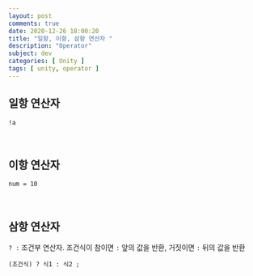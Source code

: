 ```yaml
---
layout: post
comments: true
date: 2020-12-26 18:00:20
title: "일항, 이항, 삼항 연산자 "
description: "Operator"
subject: dev
categories: [ Unity ]
tags: [ unity, operator ]
---
```


## 일항 연산자

```
!a
```

<br>

## 이항 연산자

```
num = 10
```

<br>

## 삼항 연산자

`? :` 조건부 연산자. 조건식이 참이면 `:` 앞의 값을 반환, 거짓이면 `:` 뒤의 값을 반환

```
(조건식) ? 식1 : 식2 ;
```